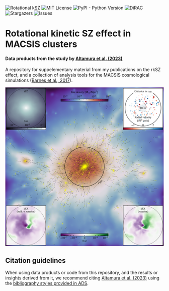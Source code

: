 ![Rotational kSZ](https://img.shields.io/badge/ArXiv-2302.07936-red)
![MIT License](https://img.shields.io/github/license/edoaltamura/entropy-core-problem)
![PyPI - Python Version](https://img.shields.io/pypi/pyversions/3)
![DiRAC](https://img.shields.io/badge/DiRAC-COSMA7-green)
![Stargazers](https://img.shields.io/github/stars/edoaltamura/macsis-cosmosim)
![Issues](https://img.shields.io/github/issues/edoaltamura/macsis-cosmosim)

# Rotational kinetic SZ effect in MACSIS clusters

#### Data products from the study by [Altamura et al. (2023)](https://ui.adsabs.harvard.edu/abs/2023arXiv230207936A/abstract)


A repository for suppelementary material from my publications on the rkSZ effect, and a collection of analysis tools for the MACSIS cosmological simulations ([Barnes et al., 2017](https://ui.adsabs.harvard.edu/abs/2017MNRAS.465..213B/abstract)).




![Overview of the MACSIS 0 cluster](img/map_with_vectors_0.png)



## Citation guidelines
When using data products or code from this repository, and the results or insights derived from it, we recommend citing [Altamura et al. (2023)](https://ui.adsabs.harvard.edu/abs/2023arXiv230207936A/abstract) using the [bibliography styles provided in ADS](https://ui.adsabs.harvard.edu/abs/2023arXiv230207936A/exportcitation).
